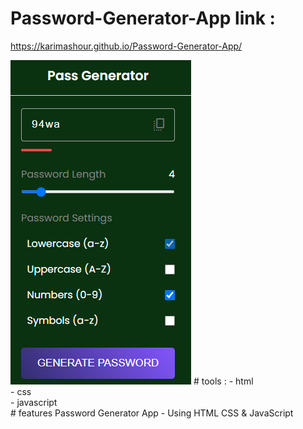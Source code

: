 # Password-Generator-App link :
https://karimashour.github.io/Password-Generator-App/

<img src="./image.png"/>
# tools :
- html <br>
- css <br>
- javascript  <br>
# features
Password Generator App - Using HTML CSS &amp; JavaScript
